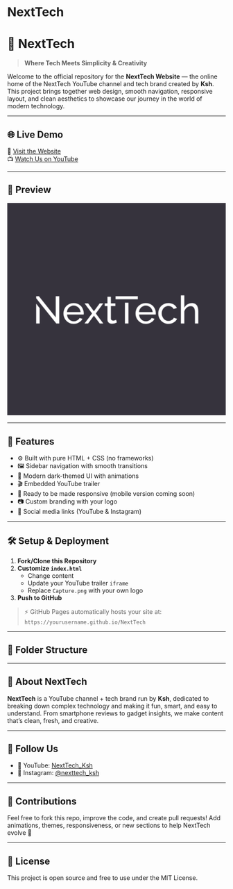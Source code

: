 # NextTech
# 🚀 NextTech

> **Where Tech Meets Simplicity & Creativity**

Welcome to the official repository for the **NextTech Website** — the online home of the NextTech YouTube channel and tech brand created by **Ksh**. This project brings together web design, smooth navigation, responsive layout, and clean aesthetics to showcase our journey in the world of modern technology.

---

## 🌐 Live Demo

🔗 [Visit the Website](https://yourusername.github.io/NextTech)  
📺 [Watch Us on YouTube](https://youtube.com/@NextTech_Ksh)

---

## 📸 Preview

![Site Preview](Capture.png)

---

## 📁 Features

- ⚙️ Built with pure HTML + CSS (no frameworks)
- 🖼️ Sidebar navigation with smooth transitions
- 🎨 Modern dark-themed UI with animations
- 🎬 Embedded YouTube trailer
- 📱 Ready to be made responsive (mobile version coming soon)
- 📷 Custom branding with your logo
- 🔗 Social media links (YouTube & Instagram)

---

## 🛠️ Setup & Deployment

1. **Fork/Clone this Repository**
2. **Customize `index.html`**
   - Change content
   - Update your YouTube trailer `iframe`
   - Replace `Capture.png` with your own logo
3. **Push to GitHub**

> ⚡ GitHub Pages automatically hosts your site at:
> `https://yourusername.github.io/NextTech`

---

## 🧩 Folder Structure


---

## 🧠 About NextTech

**NextTech** is a YouTube channel + tech brand run by **Ksh**, dedicated to breaking down complex technology and making it fun, smart, and easy to understand. From smartphone reviews to gadget insights, we make content that’s clean, fresh, and creative.

---

## 📲 Follow Us

- 🎥 YouTube: [NextTech_Ksh](https://youtube.com/@NextTech_Ksh)
- 📸 Instagram: [@nexttech_ksh](https://instagram.com/nexttech_ksh)

---

## 🤝 Contributions

Feel free to fork this repo, improve the code, and create pull requests! Add animations, themes, responsiveness, or new sections to help NextTech evolve 🚀

---

## 📄 License

This project is open source and free to use under the MIT License.


